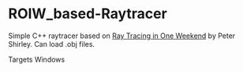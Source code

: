 # ROIW_based-Raytracer

Simple C++ raytracer based on [Ray Tracing in One Weekend](https://www.realtimerendering.com/raytracing/Ray%20Tracing%20in%20a%20Weekend.pdf) by Peter Shirley.
Can load .obj files.

Targets Windows
